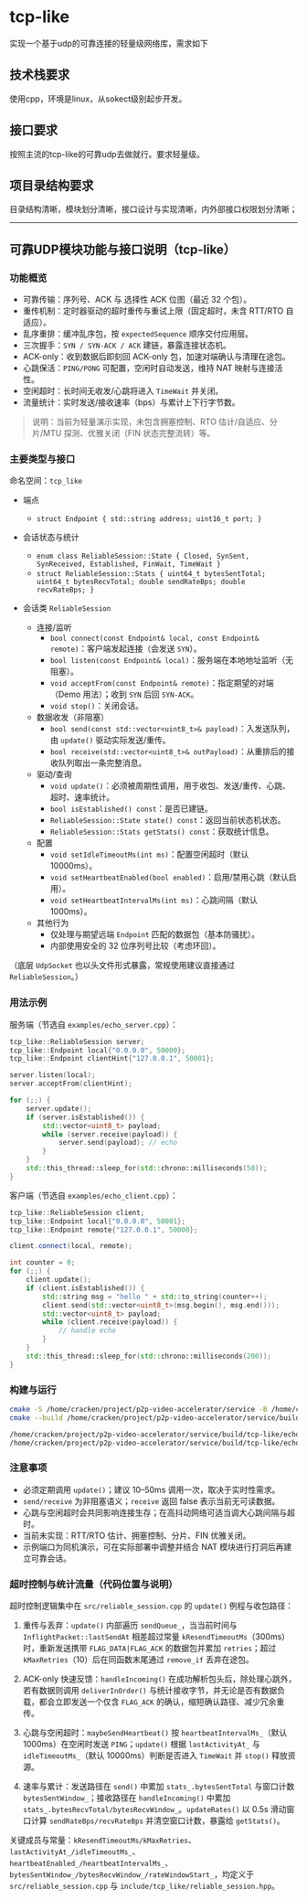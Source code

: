 # tcp-like

实现一个基于udp的可靠连接的轻量级网络库，需求如下

## 技术栈要求
使用cpp，环境是linux，从sokect级别起步开发。


## 接口要求
按照主流的tcp-like的可靠udp去做就行。要求轻量级。


## 项目录结构要求

目录结构清晰，模块划分清晰，接口设计与实现清晰，内外部接口权限划分清晰；

---


## 可靠UDP模块功能与接口说明（tcp-like）

### 功能概览
- 可靠传输：序列号、ACK 与 选择性 ACK 位图（最近 32 个包）。
- 重传机制：定时器驱动的超时重传与重试上限（固定超时，未含 RTT/RTO 自适应）。
- 乱序重排：缓冲乱序包，按 `expectedSequence` 顺序交付应用层。
- 三次握手：`SYN / SYN-ACK / ACK` 建链，暴露连接状态机。
- ACK-only：收到数据后即刻回 ACK-only 包，加速对端确认与清理在途包。
- 心跳保活：`PING/PONG` 可配置，空闲时自动发送，维持 NAT 映射与连接活性。
- 空闲超时：长时间无收发/心跳将进入 `TimeWait` 并关闭。
- 流量统计：实时发送/接收速率（bps）与累计上下行字节数。

> 说明：当前为轻量演示实现，未包含拥塞控制、RTO 估计/自适应、分片/MTU 探测、优雅关闭（FIN 状态完整流转）等。

### 主要类型与接口
命名空间：`tcp_like`

- 端点
  - `struct Endpoint { std::string address; uint16_t port; }`

- 会话状态与统计
  - `enum class ReliableSession::State { Closed, SynSent, SynReceived, Established, FinWait, TimeWait }`
  - `struct ReliableSession::Stats { uint64_t bytesSentTotal; uint64_t bytesRecvTotal; double sendRateBps; double recvRateBps; }`

- 会话类 `ReliableSession`
  - 连接/监听
    - `bool connect(const Endpoint& local, const Endpoint& remote)`：客户端发起连接（会发送 `SYN`）。
    - `bool listen(const Endpoint& local)`：服务端在本地地址监听（无阻塞）。
    - `void acceptFrom(const Endpoint& remote)`：指定期望的对端（Demo 用法）；收到 `SYN` 后回 `SYN-ACK`。
    - `void stop()`：关闭会话。
  - 数据收发（非阻塞）
    - `bool send(const std::vector<uint8_t>& payload)`：入发送队列，由 `update()` 驱动实际发送/重传。
    - `bool receive(std::vector<uint8_t>& outPayload)`：从重排后的接收队列取出一条完整消息。
  - 驱动/查询
    - `void update()`：必须被周期性调用，用于收包、发送/重传、心跳、超时、速率统计。
    - `bool isEstablished() const`：是否已建链。
    - `ReliableSession::State state() const`：返回当前状态机状态。
    - `ReliableSession::Stats getStats() const`：获取统计信息。
  - 配置
    - `void setIdleTimeoutMs(int ms)`：配置空闲超时（默认 10000ms）。
    - `void setHeartbeatEnabled(bool enabled)`：启用/禁用心跳（默认启用）。
    - `void setHeartbeatIntervalMs(int ms)`：心跳间隔（默认 1000ms）。
  - 其他行为
    - 仅处理与期望远端 `Endpoint` 匹配的数据包（基本防骚扰）。
    - 内部使用安全的 32 位序列号比较（考虑环回）。

（底层 `UdpSocket` 也以头文件形式暴露，常规使用建议直接通过 `ReliableSession`。）

### 用法示例
服务端（节选自 `examples/echo_server.cpp`）：

```cpp
tcp_like::ReliableSession server;
tcp_like::Endpoint local{"0.0.0.0", 50000};
tcp_like::Endpoint clientHint{"127.0.0.1", 50001};

server.listen(local);
server.acceptFrom(clientHint);

for (;;) {
    server.update();
    if (server.isEstablished()) {
        std::vector<uint8_t> payload;
        while (server.receive(payload)) {
            server.send(payload); // echo
        }
    }
    std::this_thread::sleep_for(std::chrono::milliseconds(50));
}
```

客户端（节选自 `examples/echo_client.cpp`）：

```cpp
tcp_like::ReliableSession client;
tcp_like::Endpoint local{"0.0.0.0", 50001};
tcp_like::Endpoint remote{"127.0.0.1", 50000};

client.connect(local, remote);

int counter = 0;
for (;;) {
    client.update();
    if (client.isEstablished()) {
        std::string msg = "hello " + std::to_string(counter++);
        client.send(std::vector<uint8_t>(msg.begin(), msg.end()));
        std::vector<uint8_t> payload;
        while (client.receive(payload)) {
            // handle echo
        }
    }
    std::this_thread::sleep_for(std::chrono::milliseconds(200));
}
```

### 构建与运行
```bash
cmake -S /home/cracken/project/p2p-video-accelerator/service -B /home/cracken/project/p2p-video-accelerator/service/build
cmake --build /home/cracken/project/p2p-video-accelerator/service/build -j

/home/cracken/project/p2p-video-accelerator/service/build/tcp-like/echo_server
/home/cracken/project/p2p-video-accelerator/service/build/tcp-like/echo_client
```

### 注意事项
- 必须定期调用 `update()`；建议 10–50ms 调用一次，取决于实时性需求。
- `send/receive` 为非阻塞语义；`receive` 返回 false 表示当前无可读数据。
- 心跳与空闲超时会共同影响连接生存；在高抖动网络可适当调大心跳间隔与超时。
- 当前未实现：RTT/RTO 估计、拥塞控制、分片、FIN 优雅关闭。
- 示例端口为同机演示，可在实际部署中调整并结合 NAT 模块进行打洞后再建立可靠会话。

### 超时控制与统计流量（代码位置与说明）

超时控制逻辑集中在 `src/reliable_session.cpp` 的 `update()` 例程与收包路径：

1) 重传与丢弃：`update()` 内部遍历 `sendQueue_`，当当前时间与 `InflightPacket::lastSendAt` 相差超过常量 `kResendTimeoutMs`（300ms）时，重新发送携带 `FLAG_DATA|FLAG_ACK` 的数据包并累加 `retries`；超过 `kMaxRetries`（10）后在同函数末尾通过 `remove_if` 丢弃在途包。

2) ACK-only 快速反馈：`handleIncoming()` 在成功解析包头后，除处理心跳外，若有数据则调用 `deliverInOrder()` 与统计接收字节，并无论是否有数据负载，都会立即发送一个仅含 `FLAG_ACK` 的确认，缩短确认路径、减少冗余重传。

3) 心跳与空闲超时：`maybeSendHeartbeat()` 按 `heartbeatIntervalMs_`（默认 1000ms）在空闲时发送 `PING`；`update()` 根据 `lastActivityAt_` 与 `idleTimeoutMs_`（默认 10000ms）判断是否进入 `TimeWait` 并 `stop()` 释放资源。

4) 速率与累计：发送路径在 `send()` 中累加 `stats_.bytesSentTotal` 与窗口计数 `bytesSentWindow_`；接收路径在 `handleIncoming()` 中累加 `stats_.bytesRecvTotal/bytesRecvWindow_`。`updateRates()` 以 0.5s 滑动窗口计算 `sendRateBps/recvRateBps` 并清空窗口计数，暴露给 `getStats()`。

关键成员与常量：`kResendTimeoutMs/kMaxRetries`、`lastActivityAt_/idleTimeoutMs_`、`heartbeatEnabled_/heartbeatIntervalMs_`、`bytesSentWindow_/bytesRecvWindow_/rateWindowStart_`，均定义于 `src/reliable_session.cpp` 与 `include/tcp_like/reliable_session.hpp`。

